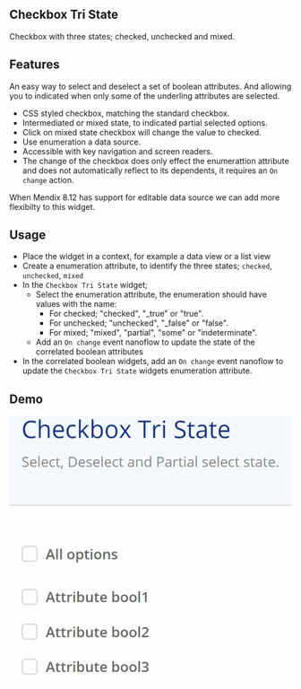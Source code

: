## Checkbox Tri State

Checkbox with three states; checked, unchecked and mixed.

## Features

An easy way to select and deselect a set of boolean attributes. And allowing you to indicated when only some of the
underling attributes are selected.

-   CSS styled checkbox, matching the standard checkbox.
-   Intermediated or mixed state, to indicated partial selected options.
-   Click on mixed state checkbox will change the value to checked.
-   Use enumeration a data source.
-   Accessible with key navigation and screen readers.
-   The change of the checkbox does only effect the enumerattion attribute and does not automatically reflect to its dependents, it requires an `On change` action.

When Mendix 8.12 has support for editable data source we can add more flexibilty to this widget.

## Usage

-   Place the widget in a context, for example a data view or a list view
-   Create a enumeration attribute, to identify the three states; `checked`, `unchecked`, `mixed`
-   In the `Checkbox Tri State` widget;
    -   Select the enumeration attribute, the enumeration should have values with the name:
        - For checked; "checked", "_true" or "true".
        - For unchecked; "unchecked", "_false" or "false".
        - For mixed; "mixed", "partial", "some" or "indeterminate".
    -   Add an `On change` event nanoflow to update the state of the correlated boolean attributes
-   In the correlated boolean widgets, add an `On change` event nanoflow to update the `Checkbox Tri State` widgets enumeration attribute.

## Demo

![Checkbox tri state](./assets/checkbox-tri-state.gif)
